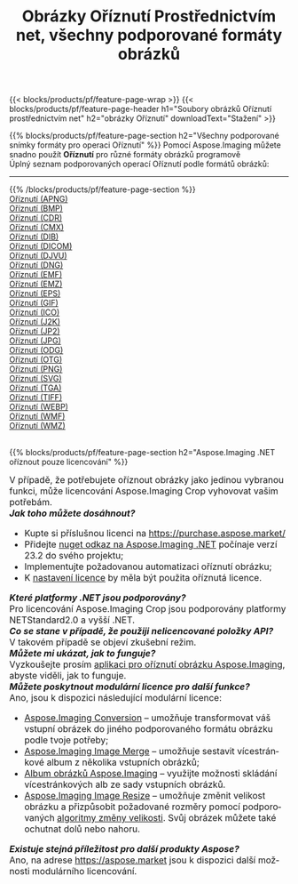 ﻿---
title: Obrázky Oříznutí Prostřednictvím net, všechny podporované formáty obrázků 
weight: 3920
url: /cs/net/crop 
lang: cs
langdirlevel: 2
locales: zh-hans,ja,it,ru,de,es,fr,nl,id,lt,pl,pt,vi,tr,ko,zh-hant,ar,hi,th,sv,cs,uk,he
description: Pomocí Aspose.Imaging můžete snadno Oříznutí obrázky přes net
---

{{< blocks/products/pf/feature-page-wrap >}}
{{< blocks/products/pf/feature-page-header h1="Soubory obrázků Oříznutí prostřednictvím net" h2="obrázky Oříznutí" downloadText="Stažení" >}}


{{% blocks/products/pf/feature-page-section  h2="Všechny podporované snímky formáty pro operaci Oříznutí" %}}
Pomocí Aspose.Imaging můžete snadno použít **Oříznutí** pro různé formáty obrázků programově
<br/>
Úplný seznam podporovaných operací Oříznutí podle formátů obrázků:
<hr/>
{{% /blocks/products/pf/feature-page-section %}}
<div class="container-fluid productfamilypage bg-gray">
    <div class="convertypes bg-gray agp-content section">
        <div class="container">
		<div class="row other-converters">
		    <div class='col-md-2 other-converter remove-lp remove-rp'><a href="/imaging/cs/net/crop/apng" >Oříznutí (APNG)</a></div><div class='col-md-2 other-converter remove-lp remove-rp'><a href="/imaging/cs/net/crop/bmp" >Oříznutí (BMP)</a></div><div class='col-md-2 other-converter remove-lp remove-rp'><a href="/imaging/cs/net/crop/cdr" >Oříznutí (CDR)</a></div><div class='col-md-2 other-converter remove-lp remove-rp'><a href="/imaging/cs/net/crop/cmx" >Oříznutí (CMX)</a></div><div class='col-md-2 other-converter remove-lp remove-rp'><a href="/imaging/cs/net/crop/dib" >Oříznutí (DIB)</a></div><div class='col-md-2 other-converter remove-lp remove-rp'><a href="/imaging/cs/net/crop/dicom" >Oříznutí (DICOM)</a></div><div class='col-md-2 other-converter remove-lp remove-rp'><a href="/imaging/cs/net/crop/djvu" >Oříznutí (DJVU)</a></div><div class='col-md-2 other-converter remove-lp remove-rp'><a href="/imaging/cs/net/crop/dng" >Oříznutí (DNG)</a></div><div class='col-md-2 other-converter remove-lp remove-rp'><a href="/imaging/cs/net/crop/emf" >Oříznutí (EMF)</a></div><div class='col-md-2 other-converter remove-lp remove-rp'><a href="/imaging/cs/net/crop/emz" >Oříznutí (EMZ)</a></div><div class='col-md-2 other-converter remove-lp remove-rp'><a href="/imaging/cs/net/crop/eps" >Oříznutí (EPS)</a></div><div class='col-md-2 other-converter remove-lp remove-rp'><a href="/imaging/cs/net/crop/gif" >Oříznutí (GIF)</a></div><div class='col-md-2 other-converter remove-lp remove-rp'><a href="/imaging/cs/net/crop/ico" >Oříznutí (ICO)</a></div><div class='col-md-2 other-converter remove-lp remove-rp'><a href="/imaging/cs/net/crop/j2k" >Oříznutí (J2K)</a></div><div class='col-md-2 other-converter remove-lp remove-rp'><a href="/imaging/cs/net/crop/jp2" >Oříznutí (JP2)</a></div><div class='col-md-2 other-converter remove-lp remove-rp'><a href="/imaging/cs/net/crop/jpg" >Oříznutí (JPG)</a></div><div class='col-md-2 other-converter remove-lp remove-rp'><a href="/imaging/cs/net/crop/odg" >Oříznutí (ODG)</a></div><div class='col-md-2 other-converter remove-lp remove-rp'><a href="/imaging/cs/net/crop/otg" >Oříznutí (OTG)</a></div><div class='col-md-2 other-converter remove-lp remove-rp'><a href="/imaging/cs/net/crop/png" >Oříznutí (PNG)</a></div><div class='col-md-2 other-converter remove-lp remove-rp'><a href="/imaging/cs/net/crop/svg" >Oříznutí (SVG)</a></div><div class='col-md-2 other-converter remove-lp remove-rp'><a href="/imaging/cs/net/crop/tga" >Oříznutí (TGA)</a></div><div class='col-md-2 other-converter remove-lp remove-rp'><a href="/imaging/cs/net/crop/tiff" >Oříznutí (TIFF)</a></div><div class='col-md-2 other-converter remove-lp remove-rp'><a href="/imaging/cs/net/crop/webp" >Oříznutí (WEBP)</a></div><div class='col-md-2 other-converter remove-lp remove-rp'><a href="/imaging/cs/net/crop/wmf" >Oříznutí (WMF)</a></div><div class='col-md-2 other-converter remove-lp remove-rp'><a href="/imaging/cs/net/crop/wmz" >Oříznutí (WMZ)</a></div>
                </div>
        </div>
    </div>
</div>
<br/>

{{% blocks/products/pf/feature-page-section  h2="Aspose.Imaging .NET oříznout pouze licencování" %}}
<div style="font-size:16px;">
V případě, že potřebujete oříznout obrázky jako jedinou vybranou funkci, může licencování Aspose.Imaging Crop vyhovovat vašim potřebám. <br/>
<i><b>Jak toho můžete dosáhnout?</b></i>
<ul>
<li>
Kupte si příslušnou licenci na <a href="https://purchase.aspose.market/">https://purchase.aspose.market/</a>
</li>
<li>
Přidejte <a href="https://www.nuget.org/packages/Aspose.Imaging">nuget odkaz na Aspose.Imaging .NET</a> počínaje verzí 23.2 do svého projektu;
</li>
<li>
Implementujte požadovanou automatizaci oříznutí obrázku;
</li>
<li>
K <a href="https://docs.aspose.com/imaging/net/licensing/">nastavení licence</a> by měla být použita oříznutá licence.
</li>
</ul>
<i><b>Které platformy .NET jsou podporovány?</b></i> <br/>
Pro licencování Aspose.Imaging Crop jsou podporovány platformy NETStandard2.0 a vyšší .NET.<br/>
<i><b>Co se stane v případě, že použiji nelicencované položky API?</b></i><br/>
V takovém případě se objeví zkušební režim.<br/>
<i><b>Můžete mi ukázat, jak to funguje?</b></i><br/>
Vyzkoušejte prosím <a href="https://products.aspose.app/imaging/cs/image-crop/">aplikaci pro oříznutí obrázku Aspose.Imaging</a>, abyste viděli, jak to funguje.<br/>
<i><b>Můžete poskytnout modulární licence pro další funkce?</b></i><br/>
Ano, jsou k dispozici následující modulární licence:<br/>
<ul>
<li>
<a href="https://products.aspose.com/imaging/cs/net/conversion/">Aspose.Imaging Conversion</a> – umožňuje transformovat váš vstupní obrázek do jiného podporovaného formátu obrázku podle tvoje potřeby;
</li>
<li>
<a href="https://products.aspose.com/imaging/cs/net/merge/">Aspose.Imaging Image Merge</a> – umožňuje sestavit vícestránkové album z několika vstupních obrázků;
</li>
<li>
<a href="https://products.aspose.com/imaging/cs/net/merge/">Album obrázků Aspose.Imaging</a> – využijte možnosti skládání vícestránkových alb ze sady vstupních obrázků.
</li>
<li>
<a href="https://products.aspose.com/imaging/cs/net/resize/">Aspose.Imaging Image Resize</a> – umožňuje změnit velikost obrázku a přizpůsobit požadované rozměry pomocí podporovaných <a href="https://reference.aspose.com/imaging/net/aspose.imaging/resizetype/">algoritmy změny velikosti</a>. Svůj obrázek můžete také ochutnat dolů nebo nahoru.
</li>
</ul>
<i><b>Existuje stejná příležitost pro další produkty Aspose?</b></i><br/>
Ano, na adrese <a href="https://aspose.market">https://aspose.market</a> jsou k dispozici další možnosti modulárního licencování.
</div>
<br/>
